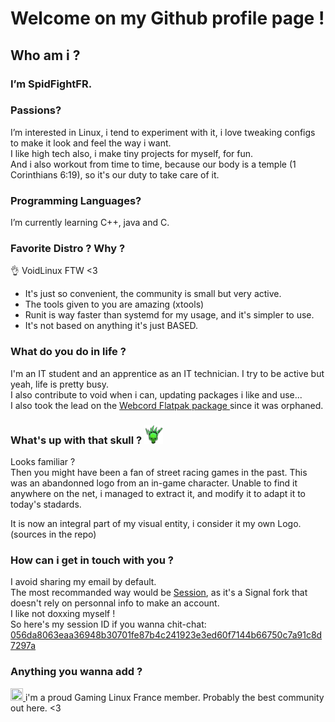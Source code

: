 # Welcome on my Github profile page !

## Who am i ?
### I’m SpidFightFR.
### Passions?
I’m interested in Linux, i tend to experiment with it, i love tweaking configs to make it look and feel the way i want. <br>
I like high tech also, i make tiny projects for myself, for fun. <br>
And i also workout from time to time, because our body is a temple (1 Corinthians 6:19), so it's our duty to take care of it.

### Programming Languages?
I’m currently learning C++, java and C.

### Favorite Distro ? Why ?
👌 VoidLinux FTW <3
- It's just so convenient, the community is small but very active.
- The tools given to you are amazing (xtools)
- Runit is way faster than systemd for my usage, and it's simpler to use.
- It's not based on anything it's just BASED.

### What do you do in life ?
I'm an IT student and an apprentice as an IT technician. I try to be active but yeah, life is pretty busy. <br>
I also contribute to void when i can, updating packages i like and use... <br>
I also took the lead on the <a href="https://github.com/flathub/io.github.spacingbat3.webcord"> Webcord Flatpak package </a> since it was orphaned.

### What's up with that skull ? <img src="./src/img/Skull.svg" width="30" height="30"/>
Looks familiar ? <br>
Then you might have been a fan of street racing games in the past.
This was an abandonned logo from an in-game character.
Unable to find it anywhere on the net, i managed to extract it, and modify it to adapt it to today's stadards.

It is now an integral part of my visual entity, i consider it my own Logo. (sources in the repo)

### How can i get in touch with you ?
I avoid sharing my email by default. <br>
The most recommanded way would be <a href= "https://getsession.org/">Session</a>, as it's a Signal fork that doesn't rely on personnal info to make an account. <br>
I like not doxxing myself ! <br>
So here's my session ID if you wanna chit-chat: <br>
<a href="./src/img/session-id-SpidFightFR.jpg">056da8063eaa36948b30701fe87b4c241923e3ed60f7144b66750c7a91c8d7297a</a>

### Anything you wanna add ?
<a href="https://codeberg.org/Gaming-Linux-FR"> <img src="https://codeberg.org/avatars/f0223e2209ba64005edc240eb6baefc29b51dadf77ad6d51911005adca5ff5a7" width="20" height="20"/> </a> i'm a proud Gaming Linux France member. Probably the best community out here. <3
